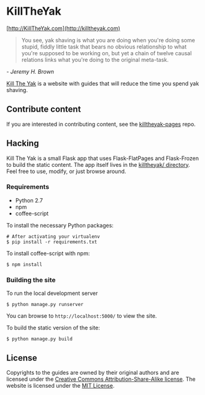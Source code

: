 # KillTheYak

[http://KillTheYak.com](http://killtheyak.com)

> You see, yak shaving is what you are doing when you're doing some stupid, fiddly little task that bears no obvious relationship to what you're supposed to be working on, but yet a chain of twelve causal relations links what you're doing to the original meta-task.

<cite>- Jeremy H. Brown</cite>

[Kill The Yak][KillTheYak] is a website with guides that will reduce the time you spend yak shaving.

## Contribute content

If you are interested in contributing content, see the [killtheyak-pages][] repo.

## Hacking

Kill The Yak is a small Flask app that uses Flask-FlatPages and Flask-Frozen to build the static content. The app itself lives in the [killtheyak/ directory](https://github.com/killtheyak/killtheyak.github.io/tree/master/killtheyak). Feel free to use, modify, or just browse around.

### Requirements

- Python 2.7
- npm
- coffee-script

To install the necessary Python packages:

```
# After activating your virtualenv
$ pip install -r requirements.txt
```

To install coffee-script with npm:

```
$ npm install
```

### Building the site

To run the local development server

```
$ python manage.py runserver
```

You can browse to `http://localhost:5000/` to view the site.

To build the static version of the site:

```
$ python manage.py build
```

## License

Copyrights to the guides are owned by their original authors and are licensed under the [Creative Commons Attribution-Share-Alike license][CC-SA].  The website is licensed under the [MIT License](https://github.com/killtheyak/killtheyak.github.io/blob/master/LICENSE).

[KillTheYak]: http://killtheyak.com
[killtheyak-pages]: https://github.com/killtheyak/killtheyak-pages
[MIT License]: https://github.com/killtheyak/killtheyak.github.io/blob/master/LICENSE
[CC-SA]: https://creativecommons.org/licenses/by-sa/3.0/legalcode
